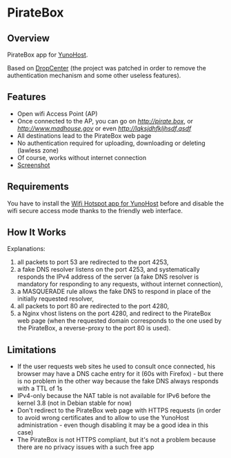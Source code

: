 # PirateBox
## Overview

PirateBox app for [YunoHost](http://yunohost.org/).

Based on [DropCenter](http://projet.idleman.fr/dropcenter/) (the project was patched in order to remove the authentication mechanism and some other useless features).

## Features

* Open wifi Access Point (AP)
* Once connected to the AP, you can go on *http://pirate.box*, or *http://www.madhouse.gov* or even *http://lqksjdhfkljhsdf.qsdf*
* All destinations lead to the PirateBox web page
* No authentication required for uploading, downloading or deleting (lawless zone)
* Of course, works without internet connection
* [Screenshot](https://raw.githubusercontent.com/jvaubourg/piratebox_ynh/master/screenshot.png)

## Requirements

You have to install the [Wifi Hotspot app for YunoHost](https://github.com/jvaubourg/hotspot_ynh) before and disable the wifi secure access mode thanks to the friendly web interface.

## How It Works ##

Explanations:

1. all packets to port 53 are redirected to the port 4253,
2. a fake DNS resolver listens on the port 4253, and systematically responds the IPv4 address of the server (a fake DNS resolver is mandatory for responding to any requests, without internet connection),
3. a MASQUERADE rule allows the fake DNS to respond in place of the initially requested resolver,
4. all packets to port 80 are redirected to the port 4280,
5. a Nginx vhost listens on the port 4280, and redirect to the PirateBox web page (when the requested domain corresponds to the one used by the PirateBox, a reverse-proxy to the port 80 is used).

## Limitations ##

* If the user requests web sites he used to consult once connected, his browser may have a DNS cache entry for it (60s with Firefox) - but there is no problem in the other way because the fake DNS always responds with a TTL of 1s
* IPv4-only because the NAT table is not available for IPv6 before the kernel 3.8 (not in Debian stable for now)
* Don't redirect to the PirateBox web page with HTTPS requests (in order to avoid wrong certificates and to allow to use the YunoHost administration - even though disabling it may be a good idea in this case)
* The PirateBox is not HTTPS compliant, but it's not a problem because there are no privacy issues with a such free app
